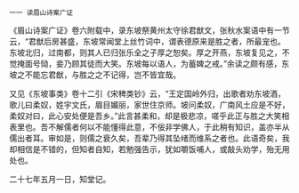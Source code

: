     一一 读眉山诗案广证 

   《眉山诗案广证》卷六附载中，录东坡祭黄州太守徐君猷文，张秋水案语中有一节云，“君猷后房甚盛，东坡常闻堂上丝竹词中，谓表德原来是胜之者，所最宠也。东坡北归，过南都，则其人已归张乐全之子厚之恕矣。厚之开燕，东坡复见之，不觉掩面号恸，妾乃顾其徒而大笑。东坡每以语人，为蓄婢之戒。”余读之颇有感，东坡之不能忘君猷，与胜之之不记得，岂不皆宜哉。

   又见《东坡事类》卷十二引《宋稗类钞》云，“王定国岭外归，出歌者劝东坡酒，歌儿曰柔奴，姓宇文氏，眉目媚丽，家世住京师。坡问柔奴，广南风土应是不好，柔奴对曰，此心安处便是吾乡。”此言甚柔和，却是极悲凉，嗟乎此正与胜之大笑相表里也。吾不解儒者何以不能懂得此意，不佞非学佛人，于此稍有知识，盖亦半从儒出者耳。审如是，则儒之衰久矣，吾辈乃得其坠绪而维系之者也。此语奇矣，我却相信是不错的，但知者自知，若勉强告示，犹如嚼饭哺人，或敲头劝学，殆无用处也。

   二十七年五月一日，知堂记。

